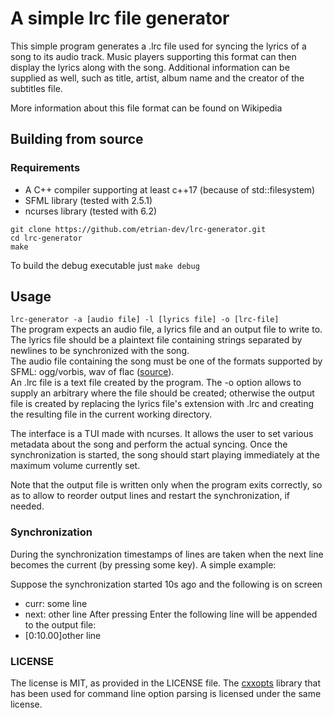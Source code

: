 # A simple lrc file generator
This simple program generates a .lrc file used for syncing the lyrics of a song
to its audio track. Music players supporting this format can then display the
lyrics along with the song. Additional information can be supplied as well, such as
title, artist, album name and the creator of the subtitles file.

More information about this file format can be found on Wikipedia

## Building from source
### Requirements
* A C++ compiler supporting at least c++17 (because of std::filesystem)
* SFML library (tested with 2.5.1)
* ncurses library (tested with 6.2)

```
git clone https://github.com/etrian-dev/lrc-generator.git
cd lrc-generator
make
```
To build the debug executable just ``` make debug ```

## Usage
`lrc-generator -a [audio file] -l [lyrics file] -o [lrc-file]`  
The program expects an audio file, a lyrics file and an output file to write to.  
The lyrics file should be a plaintext file containing strings separated by newlines to be synchronized with the song.  
The audio file containing the song must
be one of the formats supported by SFML: ogg/vorbis, wav of flac (<a href="https://www.sfml-dev.org/tutorials/2.5/audio-sounds.php">source</a>).  
An .lrc file is a text file created by the program. The -o option allows to supply an
arbitrary where the file should be created; otherwise the output file is created by replacing the lyrics file's
extension with .lrc and creating the resulting file in the current working directory.

The interface is a TUI made with ncurses. It allows the user to set various metadata
about the song and perform the actual syncing.
Once the synchronization is started, the song should start playing immediately at 
the maximum volume currently set.

Note that the output file is written only when the program exits correctly, so as to allow to reorder output lines and restart the synchronization, if needed.

### Synchronization
During the synchronization timestamps of lines are taken when the next line becomes the current (by pressing some key).
A simple example:

Suppose the synchronization started 10s ago and the following is on screen
- curr: some line
- next: other line
After pressing Enter the following line will be appended to the output file:
- [0:10.00]other line

### LICENSE
The license is MIT, as provided in the LICENSE file.
The [cxxopts](https://github.com/jarro2783/cxxopts) library that has been used for command line option parsing
is licensed under the same license.


